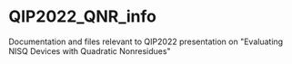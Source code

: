 # QIP2022_QNR_info
Documentation and files relevant to QIP2022 presentation on "Evaluating NISQ Devices with Quadratic Nonresidues"
